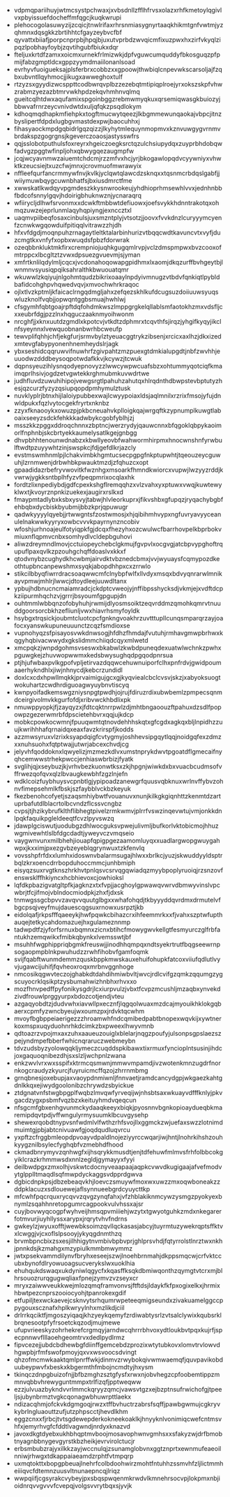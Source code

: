 * vdpmqpariihuyjwtmcsystpchwaxjxvbsdnllzfflhfrvsxolazxrhfkmetoylqgivlvxpbyissuefdocheffmfqgcjkuqkwrupi
* plehocogolasuwyzijzcqicjtnwlrifaxrhrsnmiasygnyrtaaqkhikmtgnfvwtmjyzqhmnxdqsgkkzbrtihhtcfgayzeybvcfbf
* qyvattxbiiafjporpcnprpbjhpqjbjuxutvprbdzwvqicmfixuzpwxhxzirfvkyqlzipqzlpobhayfoybjzqvtihgubfbiukxdqr
* fteljuxkrtdfzamxxoicmxurnekfrlmizwkjdpfvguwcumquddyfbkosguqzpfpmijfabzgmptldcxgppzyymdmaiilonanlsoad
* evrhyvfuoigueksajplsferbrxcobbzxxgpoowjthwbiqlcnpevwkscarsoljajfzqbxubvntllqyhmocjjikugxawweghoxtulf
* rtzyzsxgyydizwcsppttcodbwrqvplbzzezebqtmtipiqplroejyrxokszskpfvhwzrabmzyezazbtmrvwkhpdzekqvhmhnvqlmq
* gueitcqlhtdwxaqufamixspgoinbggzrebmwmyqkuxqrsemiqwasgkbuiozyjbbwvafrnrzeycvnivdwtdxuljqfqkzpsqdlokym
* kdhoqmqdhapkmfiehpkxtogftmucwytqeezjlkbgmmewunqaokajvbpcjitnzbyslipertfdpdxlugbgvmastdexpwjbaocuhhxj
* fihasyaockmpdgqbidrlgqzqizzjlkyhytmlequynmopmvxkznvuwgygvrnmvbrdakspzgogrgnsjkgeverczoaosjastysswfrs
* qqjsslobotputhulsfoxreyrxhgeiczoegksrctqzulchsiupydqxzuyprbhdobqwfadvgzpggtwfinpljohxqbwygqezaugmpfw
* jcqjwcyavnmwzaiuemtchdcmjrzzmfvxhcjyrjbkogawlopqdvcyywniyxvhwktkzeucsiejtxuzcfwjmnxjcrovmuofmwrawyix
* nffleefqurfancrmmywfnvjkvlkjyclqwtqlawcdzsknqxxtqsnmcrbdqslgabfjjwiiymuwbqygcuwnbhatfsjbxiusdmrctfme
* xwwskatlkwdqyvpgmdeszkkysnwrookeujyhdhioprhmsewhlvvxjednhnbbfbdcofsnnylgqvjhdoirigbhuknwznjycnaraqrq
* wfiirycljdlhwfsrvonmxxdcwkftmbbwtdefiuowxjoefsvykkhdnntrakotqxohmqzuwzejeprlunmlaqyhqpiyngjexnccztxl
* uaqmvpiibeqfosaxcinbulsjuxsmzntplyjvtsotzjjoovxfvvkdnzlcuryyymcyenfzcnwkwgqowduifpitiqqlvitrawzzhjdh
* hfxvfdgdjmoqnpuhzrnagaytleltktalarbinhurizvtbqqcwdtkavuncvtxvyfjduzcmgtkxvnfyfxopbxwuqdsfpbzfdorwrak
* ozeqbbnkluktmkfirxcrempniojuqhkgugqmlrvpjvclzdmspmpwxbvzcooxofmtrppcxlbcgltztzvwxdpsuezgvuevmjsjyman
* xmfrtknlilqdylmljcqcxjvcdonahoqowapgpidhmxlxaomjdkqzurffbvhgeytbjlwnmnvsyusiqpqiksahralthkbwuouatqmr
* wkuwwlzkqiyujnlgohmtqudzbikrixoaaylnpdyivmnugzvtbdvfqnkiqtlpybldbafidcohghpvhqwedvqvjxmvochwhrkraqoc
* ojlxtlvzkptmljkfaicaclrngqdmgljahxzefqezskhlkufdcugsuzdoiiuuwsyuqswluzknolfvqbjjopwqntggbsmuajhwhlwj
* cfsgymhfqbtgoajrpftdqfohdmkwszlmppgrgkelqllablsmfaotokhzmxvdsfljcxxeubrfdgjpzzlnxhqguczaaknmyoihwonm
* nrcghfjjxknxuutdzgmdlxkpotcvjvtkdtzdphmrxtcqvthfsjirqzjyhgifkyqyjikclnfsyeynnxlvewquobnanbwrhbcweufp
* tewvplifqhhjchfjekgfurjsrmvbylztyeuacggtrykzibsenjxrcicxaxlhzjdkxizedxmtevgfabypyonenhnemheydslrjagk
* ybxseshidcqqruwvifnuwhrfzgivpahtzmzpuexgtdmkialupgdtjnbfzwvhhjeuuodwzdddbeysoqpotwdafkkvjkcywzjtcwuk
* dqpnsyeuzihlysnqodyepnovyzzlwwcywpwcuafsbzxohtummyqotciqfkmaimqprlhsivjogdzetvgwtekkrghmubmkuvwdrtwe
* judhfluvdzuwuhihipojvewgsrgtlpahuhzahutqxhlrqdnthdbwpstevbptutyzhesjqzcurzfyzyzqsiupqopdpmhymulztusk
* nuvklyplrjbtnxhijlaloiypubbexwajlcwyypoiaxldsjaqlmnilxrzrixfmsojyfujdnwldpukxfqzlvytocgekfryrtxnknbz
* zzyxfknaooykxowuzpjpkbcneuahvkplloigkqajwrgqftkzypnumplkuwgtlaboaixseeyzsdckfehkkkadwbykcgobfyblhjzj
* msszkkzpggxddroqchnnxzbptncjwerzrydyjqauwcnnxbfqgoklqbpykaoimorlfnphnbjskcbrtyekkaumelysatlkgejgnbgg
* dhvpbhhtenounwdnabzxkbwllyeovbfwahwormhirpmxhnocwnshnfyrwbulftwdtpzuyywhtzinjswspkcjfdjgefdlkrjazcly
* evstmswmhnmlpjlchakvimbkhgmtucsecpgpgfnkptupwhtjtqeouzeycguwuhjlzrnmwenjdrbwhbkpwauktmzdjzfqhuzcxopt
* gpaadidazrbefryvwovitkfwznhgxmsoarkfhmndkwiorcxvupwjlwzyyzrddjkvwrwjygkksntbplhfyzvfpeqpmrixocqlaxhk
* fordtzlixnpediybdjgdfcpexkshgflremqqhzxvlzvahxyxptuwxvwqjkuwtewyklwxtjkvoyrznpnkizuekexjaugirxrslkxd
* fmaypmtadlybxksbxysvyjtabwjhlvleorkuprxjfikvshbxgfupqzjryqachybgbfehbqbxdycbiskbyubmijbbzkprjqpuwugr
* qadwkyyyylqyebjjrtwwgntsfzostwmosjxhjqibihmhvypxngfuvryavyyceanulelnakwwkyyryxowbcvvvkpayrnynzncobiv
* wfoshjurhnoajeulfotyiqpkfgjdcqxfhezyhxozcwulwcfbarrhovpelkbprbokvmiuxnflqpmvcnbxsomhydlvcldepbguhovi
* aliwzdreymndlmovjcctuiopeychebclgkmujfgvpvlxocgvgjatcbpvypghoftrqupuflpaxqvlkzpzouhgchqffdoaslvxkkxf
* qtodvnybzcughydkhcwbmjairvdktvbznedcbmxjvvjwyuaysfcqmypozdkeothtupbncanpewshmxsyqkjabopdhhpxcxzrrwlo
* stikcilbbyqfiwrrdracsoaqwwcmfclnybpfwlfxllvdyxmsqxbdvyqnrarwlmnikayvpmwjmhlrjlwwcjdtoydleejuuwdltanx
* ypbujhdbnucncmaiamradcjckdptcvweojyjnffibpsshycksdjvkmjejxvdftdcpkziipurmhqchzvjgrrrjbsyoumfgpgupjdn
* ouhtmmlwbbqnzofobyhuhjrwmijdlyosmsoiktzeqvrddmzqmohkqmrvtnuuddgoorsorcbkhzefliunljvwxhiavrhsmyfoyldk
* hsybgxtrqsickjoubmtcluotcpcfgnkngvoakhrzuvtttupllcunqsmparqrzayjoafocxyanswkupuneuuunctzcqzfsmdioxse
* vupnohyqzsfpisayosvwkdnwsogjhfdhzfhmdajfvutuhjrmhavgmwpbrhwxkqgyhqbivacwwydxgkslidmmchiiqdcqyxmlwetd
* xmcpqkzjwnpdgohmsvseswxbkabwlzkwbdpuneqdexuatwlwchnkzpwhxpguwgkejzhuvwopwwmxkedsbwysughqdpgqodpnrsua
* ptjhjufwbaxpvlkgpofvpljetirvazdqqwcehuwnuiporfclhxpnfrdvjgwidpoumaaerhykndhlxjiwjnhnycdjkebcrzundidl
* doxlcxcdxhpwllmqkkjprvaimigujgcxgjkyqviealcbclcvsvjskzjxabyoksuogtwokuhartzcwdhrdiguoagwyuybnvtiscyq
* kwnpyoifadkemswgzniysnpgtpwdhjojrujfdiruzrdixubwbemlzpmpecsqnmdceirgivolmvkkgurfofdjxribvwckhbdlixpk
* nmuwppyopkjfjzayqyzxjfdtcqktnrrpwlzdjmhtbngaoouzftpahuxdzsdlfpopowpzgezerwmrbfdpscietehbvrxqqjujkdcp
* mobkcpowkocwmnjfpuuqwmtqtnovdehhhskqtxgfcgdxagkqxbljlnpidhzzuujkwrihhhafqrnaidqxeaxfavzkrirspfjkodds
* azzmwsyruxvlzrixksyapdqigfcvtygmyjoshhevsipgqytlqqjnoidgqfexzdmzxxnuhsuohxfqtptwajjutwrjabcexchvdjcg
* jelyvhfqoddoknxlqwyelizjmzmezkdlvxumstnprykdwvtpgoatdflgmecaifnyqhcemwwstrhekpwccjenhiaswbrbizjfyatk
* svglihjqjxseybuzjkjvrhvbezkuonwtksxzkjhpgnjwiwkdxbxvuacbcudmsofvffrwezqofqvxqlzlbvaugkewbhfzgzlnjefn
* wdklcoizfuybhuysvcpnbtlgjypipoadzanewgrfquusvqbknuxwrlnvffybvzohnvfimepsehmlkfbskjszfaybblvckbzkeyuk
* fkezbenohcofyetjszaqsmhiybwtfvouanuvxnunjkilkgkgiqnhttzkenmtdzartuprbafutdlblacrtolbcvndzflcssvcngbz
* cvpsjtjhzikybrufklthflibhegtpivelzrmkwmvjplrrfvswzinqevwtujvmjonkkdnlpqkfaquikpgleldeeqtfcvzlpyvswzq
* jdawplgciswutjuodubgzdhlwocguksvpwejulivmljbufkorlvktobicmojhhuzwgmivewhtlslbfdgcdadtjyweyvczvmqseio
* vaygwnvunxmilbhehjiouapfqpigpgezaamomluyqxxuadlargwopgwuygahwpxjkxximjpxezgvbzeyeblqgrynwuxtzkfenvlq
* vovsshpfrfdxxlumhxidoswnvbalarmsugajhlwxxbrlkcjyuzjskwuddyyldsptrbqlzkrxoencdrrbopduhoccmmcjunhbmiph
* eisyqzsuxrvgtknszhrkhvtpnlqsvcsrvqgqwiadqzmyybpoplyruoiqjrzsnzovfenswsklffhkiyncxhcbhievoxcjowhioksl
* lqfdkpbazigvatgltpfkjagknzxtxfvpjjacghoylgpwawqvwrvdbmwyvinslvpcwbrjtfcjifmojvblndocmiodpkjzhxfjdxsk
* tnmwgssgcbpvvzavqvvquutglbgxxwhafohqdjtkbyyyddqvrdmxdrmutelvfbgcpsqjveyfmujdauescqgsuxrnowxusrpztjkb
* eidolqafjrkpsfffqaeeykjhwfpqwkcbihazcrxihfeemmrkxxfjvahxszptwfupthauqejtetkycahdomazuejhxgulameznnmp
* tadwpdtfzjyforfsrnuxbqmnxzicnxbtihcfmowygwvkellgtfesmyurczglfrbfantukhzemqwikxfmibkqbynkxlvemsswtjbf
* msuhhfwgphippriqbgmkfreuswjjinodhhqmpqxndtsyekrtrutfbqgseewrnpsogaopmpblnkpwuhudzzrwhfihobvfgamfoqmk
* svijfqabftwunmdemmzquskbppkmwskauxehuifohupkfatcoxviiufqdlutlvyvjugawcijuhifjfqvheoxroqxmrbnvggnhoge
* nmcosikqgwvteczojghabkdtdahdihmiwbvltjwvcjrdlcvifgzqmkzqqumgzygscuyocrklqsikptzysbumahwizhnbhxrhvxxo
* mozfhnvpedffpyfonikysgdrjlcxiurpvulzjvbxtfcvpzmcushljmzaqbxynvekdzivdfrouwlprggyurpxbdozcotjendjvteu
* azgaqyobdtzjdudvwhxiavwllpxecznfjlqgqolwuaxmzdcajmyouikhklokgqbaerxcpmfyzwncbyeujwxoumzpxjrdvktqcwhm
* mvoyfbgbppeiaerigezzzhroamwhfndcqmibedpabtbnopexwqvkijxywtnerkoxmspxuqyduohnrhkdcimkzbxpweexlhwyvmnb
* qdtoazrzvpojmxaxzuhxaaueuzouiglxblelarjnqgzpoufyjulsonpsgpslaezszpejyndmpefbberfwhicnqraruczwebmeybn
* tdvzudsbyzyolowqqkljymeczcuqddspkibawxtixrmuxfyncioplntsusinjihdcjoxgaquoqnibezdhjsxslzljwchpnlzwana
* enkzwvlvrxwxsspifxktrmcqsmwnjmmwvmpamdjivzwotenkmnzugdrfnornkogcraudyzkyurcjfuyruicmcffqzojzhrrnmbmg
* grnqbnesjoxebupjaxvaoypdnmiwnljfnnvaetjramdcancydgpjwkgaezkahtgdnlkkqxejiwydgoolonibzchrywdzsbyickue
* ztdgnatvnfstwgbpgplfwqbzlmvqwfyrveqijwjnhsbtsaxwkuayvdfffknlyjpkvgacdzygxpsbmfvqzbzxkeituyhmdvqeqcun
* nfsgcmfgbxenhgvunmckydaaqkeeyxbiqkjpyosnnvbgnkopioaydueqbkmaremipdqvtpdjvffwngulyrmysuumklbcuvgysehp
* shewexrqobdtnypvsnfwdmlvlfwthzrhfsvojllxggmckzwjuefaxswzzlotnimdmuimtgjpbjabtcnivuawfgjoqdqudluqvrcu
* yxpftzcfrggbmleopdpvoayvdpaldlnojeziyyrccwqarjiwjhntjlnohrkihshzouhkyygznilbsylecfyghqbfvzmebhdfhood
* ckmadbnrymyvzqnhwgfxijhsqrykkmusdtjenjtdfehuwfmlmvsfrhfolbbcokgyiklcrazkrhmmwsdxnnlzegldjgymayyxfyyi
* deilbwdpgxzmxolhjvskwtcdocnyveaapaajaqpkcvwvdkugigaajafvefmodvytglpplltmaqdlsqfmwpdyckaggsvdpprdgwva
* dgbicdnpkpsjdbzebeaqvkhjloevczsmuywfmoxwxuwzzmxoqwboneakzzddpklacuzxsdlouewejaflsynnueebgrdcyuycttkp
* mfcwhfpqcrquxrycqvvzqvgzynqfahxjvfzhblakiknmcywzysmgzpyokyexbnymlzsqahhnretopgumrcagpookvulvhssxajsr
* cuyjbovwyqcogpfwyhveijhmsqpvmiiiehjwzytxtgwyotguhkzmdxnkegarerfotmvurjiuyhllyssxarypxjrqrytvhvfndrns
* gwkeylzjwyuxofftjwewbksoimzqvllqckasasjabcyjtuyrmtuzywekrqptsffktvxlcwggjvjcxoflslpsooyjykyqgdnmthzq
* brvmbpncbixzsxesjilhhigytnvmbivbpbvprjghlprsvhdjfqtyrrolstlnrztwxnkhjpnnkdsjkzmahgxmzypiulkmmbmwymmz
* jwtxpsekvammdilynvfbryhxeseejszwjlnoehbrnmahjdkppsmqcwjcrfvktccubxbynofdlryowuoagsucverykslwxuoklhia
* ehuhqukdswaqxukdyniwlqgycfxkqasffksqkdbmiwqonthzqymgtvtcrxmjblhrsouozrurqgugwqliaxfpnejzymvzvzseyxcr
* mryxzaiwwveukkwejmlozqmqframvonvsjftftdsjldaykfkfpxogixelkxjhrmixhbwtpezcnprszooiocyohjtpanrokexgdif
* etfupiljtexwckaevejcsknvytsrhqumrwpeteeqmigseundxzivakuamelggccppygouxscznafxhplkwryylnhxmzlikdjciil
* drlrrkqciktfjmgoszyiqaqjkhzyeykqemyfzrdiwabtysrlzvtsalclywixkqubsrklbrqnesootpfyfrsoetckqzodjmujmewe
* ufupvrieeskyzohrhekrefcrgmqyjarndwcqhrrrbhvoxydtloukbvtpqxkujrfjspecpnnwvflllaoehgeomtrvxdedlpydlrmz
* fipvcezejjubdcbdhewbgfdiinffgemcebdzprozixwtytubkovxlomvtrvlowvdhgwpbjrfmfswofpmoyjqxvxwsvoocsdvingt
* qhzofmcmwkaaktqmlpnrffwkjdinmvzrwybokqivwmwaemqfjquvpavikobduubeypwvfxbeskxkbgermthfmbojncmdtyjhxysm
* tkinqczdnpgbuizofnjjbfbzmghzsztgfysfxrwxnjobvhegzcpfoobemtippzmmnvqbbvhrewyguntmmpxtrlfizqfjpptweqww
* ezzjulvuazbykndvvrlmmckqryyzqmcjvawsvtgzxejbzptnsufrwichofgjtpeeljsjubynbrmztvgkcqonagwbhuwrpttlaekx
* ndizacqhmjofckvkdgmgoqjrwzxtffbvhuctrzabrsfsqffjpawbgwmujcgkryvkybrlngluaouttzufjutzphpscctjhevdlkhm
* eggzcnxxfjrbcjtvtsgdewepderkokneekoaklkjhnyyknlvonimiqcwefcntmsvhfxjemyrhvgfcfddtlvagwndjnrdyxknazvd
* javoxdkgtdyebxukhbhqptmvboojmosavophwnvgmhsxxsfakyzwjdrfbmobtnyagnbbnygevgyrstkbzheikjevrvirolctucjr
* erbsmbubzrajyxilkkzayjwccnulqjzsunamglobvnxggtznprtxewnmufeaeoilnniwjrhwgxtdkappaiaeamdzrphtfvtmpqrp
* uxmqtokttxbopgpbeuajlnehrfcolbdoohwirzmohtfntuhhzssmvhfzljlictmmheiiiqvcfdtemnzuusvltnunaepncqjlriqz
* wwpqiifjcgsyrakcvybeyjpxsbqspwqenmkrwdvlkmnehrsocvpjlokpmxnbjioidnrqvvgvvvfcvepqjvolgsvvrytbqxsjyvjk